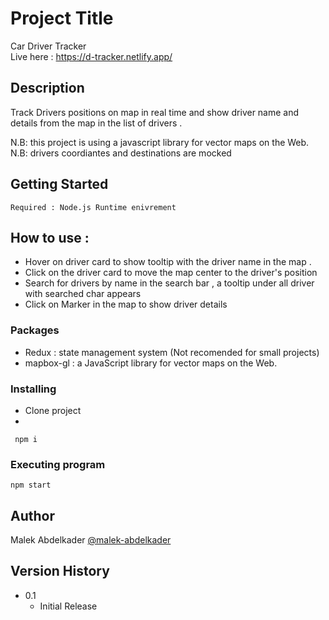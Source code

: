 # Project Title

Car Driver Tracker
<br>Live here : https://d-tracker.netlify.app/

## Description

Track Drivers positions on map in real time and show driver name and details from the map in the list of drivers .

N.B: this project is using a javascript library for vector maps on the Web.
N.B: drivers coordiantes and destinations are mocked 
## Getting Started
    Required : Node.js Runtime enivrement 
## How to use :

* Hover on driver card to show tooltip with the driver name in the map .
* Click on the driver card to move the map center to the driver's position
* Search for drivers by name in the search bar , a tooltip under all driver with searched char appears
* Click on Marker in the map to show driver details

### Packages

* Redux : state management system (Not recomended for small projects)
* mapbox-gl : a JavaScript library for vector maps on the Web.

### Installing

* Clone project
* 
```
 npm i 
```

### Executing program

```
npm start
```
## Author

Malek Abdelkader
[@malek-abdelkader](https://www.linkedin.com/in/malek-abdelkader/)

## Version History

* 0.1
    * Initial Release
